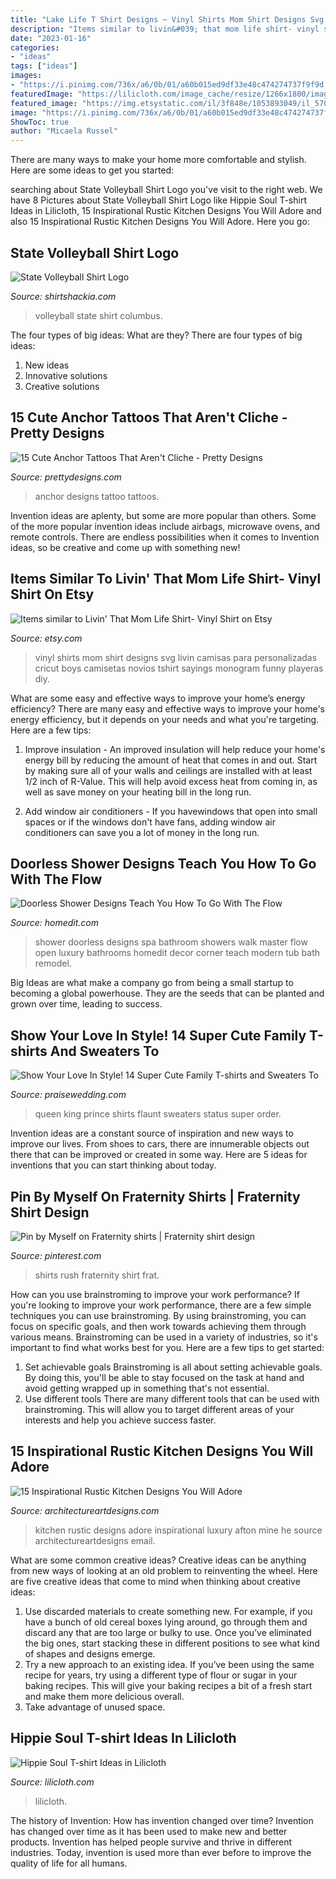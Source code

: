 ```yaml
---
title: "Lake Life T Shirt Designs ~ Vinyl Shirts Mom Shirt Designs Svg Livin Camisas Para Personalizadas Cricut Boys Camisetas Novios Tshirt Sayings Monogram Funny Playeras Diy"
description: "Items similar to livin&#039; that mom life shirt- vinyl shirt on etsy"
date: "2023-01-16"
categories:
- "ideas"
tags: ["ideas"]
images:
- "https://i.pinimg.com/736x/a6/0b/01/a60b015ed9df33e48c474274737f9f9d.jpg"
featuredImage: "https://lilicloth.com/image_cache/resize/1266x1800/image/catalog/product/2021-03-11/b1d29f6aea823b2179c1436c1888fafd.jpg"
featured_image: "https://img.etsystatic.com/il/3f848e/1053893049/il_570xN.1053893049_7xlq.jpg?version=1"
image: "https://i.pinimg.com/736x/a6/0b/01/a60b015ed9df33e48c474274737f9f9d.jpg"
ShowToc: true
author: "Micaela Russel"
---
```



There are many ways to make your home more comfortable and stylish. Here are some ideas to get you started: 

	

		
searching about State Volleyball Shirt Logo you've visit to the right web. We have 8 Pictures about State Volleyball Shirt Logo like Hippie Soul T-shirt Ideas in Lilicloth, 15 Inspirational Rustic Kitchen Designs You Will Adore and also 15 Inspirational Rustic Kitchen Designs You Will Adore. Here you go:
		
    
## State Volleyball Shirt Logo

<img loading=lazy src="https://www.shirtshackia.com/wp-content/uploads/2015/11/Columbus-Volleyball-State-2015-FF.jpg" onerror="this.onerror=null;this.src='https://tse3.mm.bing.net/th?id=OIP.DPmvmqjngIVu8a04356w4gHaGE&amp;pid=15.1';" alt="State Volleyball Shirt Logo">

_Source: shirtshackia.com_

>volleyball state shirt columbus. 

	

The four types of big ideas: What are they?
There are four types of big ideas: 
1. New ideas 
2. Innovative solutions 
3. Creative solutions 

    
## 15 Cute Anchor Tattoos That Aren&#039;t Cliche - Pretty Designs

<img loading=lazy src="https://www.prettydesigns.com/wp-content/uploads/2016/08/Cute-Anchor-Tattoo-Designs.jpg" onerror="this.onerror=null;this.src='https://tse3.mm.bing.net/th?id=OIP.lStIaOnIXQyjClmumqzU8gHaHa&amp;pid=15.1';" alt="15 Cute Anchor Tattoos That Aren&#039;t Cliche - Pretty Designs">

_Source: prettydesigns.com_

>anchor designs tattoo tattoos. 

	

Invention ideas are aplenty, but some are more popular than others. Some of the more popular invention ideas include airbags, microwave ovens, and remote controls. There are endless possibilities when it comes to Invention ideas, so be creative and come up with something new!

    
## Items Similar To Livin&#039; That Mom Life Shirt- Vinyl Shirt On Etsy

<img loading=lazy src="https://img.etsystatic.com/il/3f848e/1053893049/il_570xN.1053893049_7xlq.jpg?version=1" onerror="this.onerror=null;this.src='https://tse4.mm.bing.net/th?id=OIP.gyW6hrLvwhlyLkf4bxYxlwHaJ4&amp;pid=15.1';" alt="Items similar to Livin&#039; That Mom Life Shirt- Vinyl Shirt on Etsy">

_Source: etsy.com_

>vinyl shirts mom shirt designs svg livin camisas para personalizadas cricut boys camisetas novios tshirt sayings monogram funny playeras diy. 

	

What are some easy and effective ways to improve your home’s energy efficiency?
There are many easy and effective ways to improve your home's energy efficiency, but it depends on your needs and what you're targeting. Here are a few tips:
1. Improve insulation - An improved insulation will help reduce your home's energy bill by reducing the amount of heat that comes in and out. Start by making sure all of your walls and ceilings are installed with at least 1/2 inch of R-Value. This will help avoid excess heat from coming in, as well as save money on your heating bill in the long run.

2. Add window air conditioners - If you havewindows that open into small spaces or if the windows don't have fans, adding window air conditioners can save you a lot of money in the long run.

    
## Doorless Shower Designs Teach You How To Go With The Flow

<img loading=lazy src="https://cdn.homedit.com/wp-content/uploads/2014/09/spa-like-shower-design.jpg" onerror="this.onerror=null;this.src='https://tse3.mm.bing.net/th?id=OIP.w6pStqgimp5ntM5DNsIbYQHaKp&amp;pid=15.1';" alt="Doorless Shower Designs Teach You How To Go With The Flow">

_Source: homedit.com_

>shower doorless designs spa bathroom showers walk master flow open luxury bathrooms homedit decor corner teach modern tub bath remodel. 

	

Big Ideas are what make a company go from being a small startup to becoming a global powerhouse. They are the seeds that can be planted and grown over time, leading to success.

    
## Show Your Love In Style! 14 Super Cute Family T-shirts And Sweaters To

<img loading=lazy src="https://www.praisewedding.com/wp-content/uploads/2016/08/05-King-Queen-Prince.jpg" onerror="this.onerror=null;this.src='https://tse1.mm.bing.net/th?id=OIP.VgcMAC2zfdifR18kLG1IJAHaHa&amp;pid=15.1';" alt="Show Your Love In Style! 14 Super Cute Family T-shirts and Sweaters To">

_Source: praisewedding.com_

>queen king prince shirts flaunt sweaters status super order. 

	

Invention ideas are a constant source of inspiration and new ways to improve our lives. From shoes to cars, there are innumerable objects out there that can be improved or created in some way. Here are 5 ideas for inventions that you can start thinking about today.

    
## Pin By Myself On Fraternity Shirts | Fraternity Shirt Design

<img loading=lazy src="https://i.pinimg.com/736x/a6/0b/01/a60b015ed9df33e48c474274737f9f9d.jpg" onerror="this.onerror=null;this.src='https://tse4.mm.bing.net/th?id=OIP.6gZ7wCFvz7QZKD25hpH1hwHaLm&amp;pid=15.1';" alt="Pin by Myself on Fraternity shirts | Fraternity shirt design">

_Source: pinterest.com_

>shirts rush fraternity shirt frat. 

	

How can you use brainstroming to improve your work performance?
If you're looking to improve your work performance, there are a few simple techniques you can use brainstroming. By using brainstroming, you can focus on specific goals, and then work towards achieving them through various means. Brainstroming can be used in a variety of industries, so it's important to find what works best for you. Here are a few tips to get started: 
1. Set achievable goals
Brainstroming is all about setting achievable goals. By doing this, you'll be able to stay focused on the task at hand and avoid getting wrapped up in something that's not essential. 
2. Use different tools
There are many different tools that can be used with brainstroming. This will allow you to target different areas of your interests and help you achieve success faster. 

    
## 15 Inspirational Rustic Kitchen Designs You Will Adore

<img loading=lazy src="http://www.architectureartdesigns.com/wp-content/uploads/2016/08/15-Inspirational-Rustic-Kitchen-Designs-You-Will-Adore-1.jpg" onerror="this.onerror=null;this.src='https://tse2.mm.bing.net/th?id=OIP.ep4za99D9Dy3MrDjXDfjswHaE7&amp;pid=15.1';" alt="15 Inspirational Rustic Kitchen Designs You Will Adore">

_Source: architectureartdesigns.com_

>kitchen rustic designs adore inspirational luxury afton mine he source architectureartdesigns email. 

	

What are some common creative ideas?
Creative ideas can be anything from new ways of looking at an old problem to reinventing the wheel. Here are five creative ideas that come to mind when thinking about creative ideas: 
1. Use discarded materials to create something new. For example, if you have a bunch of old cereal boxes lying around, go through them and discard any that are too large or bulky to use. Once you’ve eliminated the big ones, start stacking these in different positions to see what kind of shapes and designs emerge.
2. Try a new approach to an existing idea. If you’ve been using the same recipe for years, try using a different type of flour or sugar in your baking recipes. This will give your baking recipes a bit of a fresh start and make them more delicious overall.
3. Take advantage of unused space.

    
## Hippie Soul T-shirt Ideas In Lilicloth

<img loading=lazy src="https://lilicloth.com/image_cache/resize/1266x1800/image/catalog/product/2021-03-11/b1d29f6aea823b2179c1436c1888fafd.jpg" onerror="this.onerror=null;this.src='https://tse4.mm.bing.net/th?id=OIP.gMcOwa5LPPTlvINhKvBAzAHaJ4&amp;pid=15.1';" alt="Hippie Soul T-shirt Ideas in Lilicloth">

_Source: lilicloth.com_

>lilicloth. 

	

The history of Invention: How has invention changed over time?
Invention has changed over time as it has been used to make new and better products. Invention has helped people survive and thrive in different industries. Today, invention is used more than ever before to improve the quality of life for all humans.

